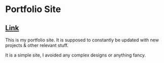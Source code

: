 # Portfolio Site

## [Link]()

This is my portfolio site. It is supposed to constantly be updated with new projects & other relevant stuff.

It is a simple site, I avoided any complex designs or anything fancy.
